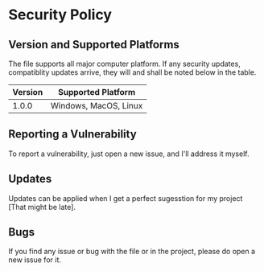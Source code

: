 # Security Policy

## Version and Supported Platforms

The file supports all major computer platform.
If any security updates, compatiblity updates arrive,
they will and shall be noted below in the table.

| Version | Supported Platform    |
| ------- | --------------------- |
| 1.0.0   | Windows, MacOS, Linux |

## Reporting a Vulnerability

To report a vulnerability, just open a new issue,
and I'll address it myself.

## Updates

Updates can be applied when I get
a perfect sugesstion for my project
[That might be late].

## Bugs

If you find any issue or bug with the file or in the project,
please do open a new issue for it.
